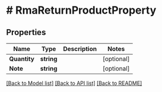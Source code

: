 # # RmaReturnProductProperty


## Properties 


Name | Type | Description | Notes
------------ | ------------- | ------------- | -------------
**Quantity**| **string** |   | [optional]
**Note**| **string** |   | [optional]


[[Back to Model list]](../../README.md#models) [[Back to API list]](../../README.md#endpoints) [[Back to README]](../../README.md)

